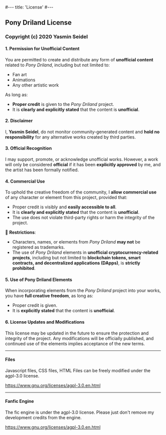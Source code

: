 #---
title: 'License'
#---

## Pony Driland License  
### Copyright (c) 2020 Yasmin Seidel 

<ai>

#### 1. Permission for Unofficial Content  
You are permitted to create and distribute any form of **unofficial content** related to *Pony Driland*, including but not limited to:  
- Fan art  
- Animations  
- Any other artistic work  

As long as:  
- **Proper credit** is given to the *Pony Driland* project.  
- It is **clearly and explicitly stated** that the content is **unofficial**.  

#### 2. Disclaimer  
I, **Yasmin Seidel**, do not monitor community-generated content and **hold no responsibility** for any alternative works created by third parties.  

#### 3. Official Recognition  
I may support, promote, or acknowledge unofficial works. However, a work will only be considered **official** if it has been **explicitly approved** by me, and the artist has been formally notified.  

#### 4. Commercial Use  
To uphold the creative freedom of the community, I **allow commercial use** of any character or element from this project, provided that:  
- Proper credit is visibly and **easily accessible to all**.  
- It is **clearly and explicitly stated** that the content is **unofficial**.  
- The use does not violate third-party rights or harm the integrity of the project.  

🚨 **Restrictions**:  
- Characters, names, or elements from *Pony Driland* **may not** be registered as trademarks.  
- The use of *Pony Driland* elements in **unofficial cryptocurrency-related projects**, including but not limited to **blockchain tokens, smart contracts, and decentralized applications (DApps)**, is **strictly prohibited**.

#### 5. Use of Pony Driland Elements  
When incorporating elements from the *Pony Driland* project into your works, you have **full creative freedom**, as long as:  
- Proper credit is given.  
- It is **explicitly stated** that the content is **unofficial**.  

#### 6. License Updates and Modifications  
This license may be updated in the future to ensure the protection and integrity of the project. Any modifications will be officially published, and continued use of the elements implies acceptance of the new terms.  

</ai>

<hr/>

#### Files
Javascript files, CSS files, HTML Files can be freely modified under the agpl-3.0 license.

https://www.gnu.org/licenses/agpl-3.0.en.html

<hr/>

#### Fanfic Engine
The fic engine is under the agpl-3.0 license. Please just don't remove my development credits from the engine.

https://www.gnu.org/licenses/agpl-3.0.en.html